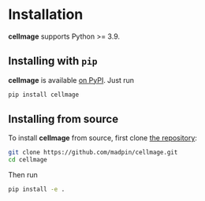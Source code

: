 Installation
============

**cellmage** supports Python >= 3.9.

## Installing with `pip`

**cellmage** is available [on PyPI](https://pypi.org/project/cellmage/). Just run

```bash
pip install cellmage
```

## Installing from source

To install **cellmage** from source, first clone [the repository](https://github.com/madpin/cellmage):

```bash
git clone https://github.com/madpin/cellmage.git
cd cellmage
```

Then run

```bash
pip install -e .
```
